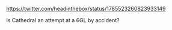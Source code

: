 <!--
1GL - 5GL

Paper: Out of the Tar Pit
-->

<https://twitter.com/headinthebox/status/1785523260823933149>

Is Cathedral an attempt at a 6GL by accident?
